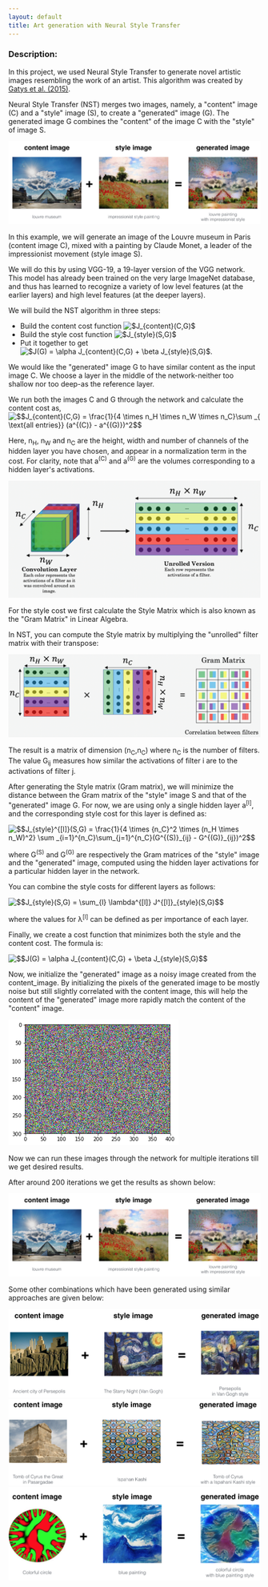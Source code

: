 ```yaml
---
layout: default
title: Art generation with Neural Style Transfer
---
```


### Description:

In this project, we used Neural Style Transfer to generate novel artistic images resembling the work of an artist. This algorithm was created by [Gatys et al. (2015)](https://arxiv.org/abs/1508.06576).

Neural Style Transfer (NST) merges two images, namely, a "content" image (C) and a "style" image (S), to create a "generated" image (G). The generated image G combines the "content" of the image C with the "style" of image S.

<img src="/assets/img/louvre_generated.png" alt="Logo" />

In this example, we will generate an image of the Louvre museum in Paris (content image C), mixed with a painting by Claude Monet, a leader of the impressionist movement (style image S).

We will do this by using VGG-19, a 19-layer version of the VGG network. This model has already been trained on the very large ImageNet database, and thus has learned to recognize a variety of low level features (at the earlier layers) and high level features (at the deeper layers).

We will build the NST algorithm in three steps:

* Build the content cost function <img src="https://latex.codecogs.com/gif.latex?$J_{content}(C,G)$" title="$J_{content}(C,G)$" />
* Build the style cost function <img src="https://latex.codecogs.com/gif.latex?$J_{style}(S,G)$" title="$J_{style}(S,G)$" />
* Put it together to get <img src="https://latex.codecogs.com/gif.latex?$J(G)&space;=&space;\alpha&space;J_{content}(C,G)&space;&plus;&space;\beta&space;J_{style}(S,G)$" title="$J(G) = \alpha J_{content}(C,G) + \beta J_{style}(S,G)$" />. 

We would like the "generated" image G to have similar content as the input image C. We choose a layer in the middle of the network-neither too shallow nor too deep-as the reference layer. 

We run both the images C and G through the network and calculate the content cost as,
<img src="https://latex.codecogs.com/gif.latex?$$J_{content}(C,G)&space;=&space;\frac{1}{4&space;\times&space;n_H&space;\times&space;n_W&space;\times&space;n_C}\sum&space;_{&space;\text{all&space;entries}}&space;(a^{(C)}&space;-&space;a^{(G)})^2$$" title="$$J_{content}(C,G) = \frac{1}{4 \times n_H \times n_W \times n_C}\sum _{ \text{all entries}} (a^{(C)} - a^{(G)})^2$$" />

Here, n<sub>H</sub>, n<sub>W</sub> and n<sub>C</sub>  are the height, width and number of channels of the hidden layer you have chosen, and appear in a normalization term in the cost. For clarity, note that a<sup>(C)</sup> and  a<sup>(G)</sup> are the volumes corresponding to a hidden layer's activations. 

<img src="/assets/img/NST_LOSS.png" alt="Logo" />

For the style cost we first calculate the Style Matrix which is also known as the "Gram Matrix" in Linear Algebra.

In NST, you can compute the Style matrix by multiplying the "unrolled" filter matrix with their transpose:

<img src="/assets/img/NST_GM.png" alt="Logo" />

The result is a matrix of dimension (n<sub>C</sub>,n<sub>C</sub>) where n<sub>C</sub> is the number of filters. The value G<sub>ij</sub> measures how similar the activations of filter i are to the activations of filter j.

After generating the Style matrix (Gram matrix), we will minimize the distance between the Gram matrix of the "style" image S and that of the "generated" image G. For now, we are using only a single hidden layer a<sup>[l]</sup>, and the corresponding style cost for this layer is defined as:

<img src="https://latex.codecogs.com/gif.latex?$$J_{style}^{[l]}(S,G)&space;=&space;\frac{1}{4&space;\times&space;{n_C}^2&space;\times&space;(n_H&space;\times&space;n_W)^2}&space;\sum&space;_{i=1}^{n_C}\sum_{j=1}^{n_C}(G^{(S)}_{ij}&space;-&space;G^{(G)}_{ij})^2$$" title="$$J_{style}^{[l]}(S,G) = \frac{1}{4 \times {n_C}^2 \times (n_H \times n_W)^2} \sum _{i=1}^{n_C}\sum_{j=1}^{n_C}(G^{(S)}_{ij} - G^{(G)}_{ij})^2$$" />

where G<sup>(S)</sup> and G<sup>(G)</sup> are respectively the Gram matrices of the "style" image and the "generated" image, computed using the hidden layer activations for a particular hidden layer in the network.

You can combine the style costs for different layers as follows:

<img src="https://latex.codecogs.com/gif.latex?$$J_{style}(S,G)&space;=&space;\sum_{l}&space;\lambda^{[l]}&space;J^{[l]}_{style}(S,G)$$" title="$$J_{style}(S,G) = \sum_{l} \lambda^{[l]} J^{[l]}_{style}(S,G)$$" />

where the values for λ<sup>[l]</sup> can be defined as per importance of each layer.

Finally, we create a cost function that minimizes both the style and the content cost. The formula is:

<img src="https://latex.codecogs.com/gif.latex?$$J(G)&space;=&space;\alpha&space;J_{content}(C,G)&space;&plus;&space;\beta&space;J_{style}(S,G)$$" title="$$J(G) = \alpha J_{content}(C,G) + \beta J_{style}(S,G)$$" />

Now, we initialize the "generated" image as a noisy image created from the content_image. By initializing the pixels of the generated image to be mostly noise but still slightly correlated with the content image, this will help the content of the "generated" image more rapidly match the content of the "content" image. 

<img src="/assets/img/generated_noise.png" alt="Logo" />

Now we can run these images through the network for multiple iterations till we get desired results.

After around 200 iterations we get the results as shown below:

<img src="/assets/img/louvre_generated.png" alt="Logo" />

Some other combinations which have been generated using similar approaches are given below:

<img src="/assets/img/perspolis_vangogh.png" alt="Logo" />

<img src="/assets/img/pasargad_kashi.png" alt="Logo" />

<img src="/assets/img/circle_abstract.png" alt="Logo" />

